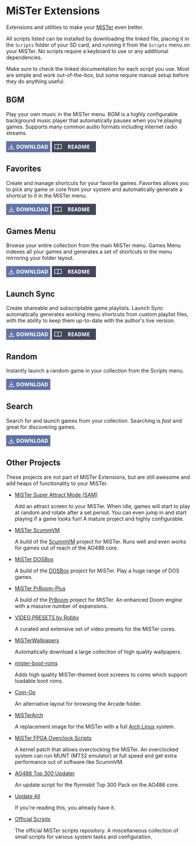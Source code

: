 # MiSTer Extensions

Extensions and utilities to make your [MiSTer](https://github.com/MiSTer-devel/Main_MiSTer/wiki) even better.

All scripts listed can be installed by downloading the linked file, placing it in the `Scripts` folder of your SD card, and running it from the `Scripts` menu on your MiSTer. No scripts require a keyboard to use or any additional dependencies.

Make sure to check the linked documentation for each script you use. Most are simple and work out-of-the-box, but some require manual setup before they do anything useful.


## BGM
Play your own music in the MiSTer menu. BGM is a highly configurable background music player that automatically pauses when you're playing games. Supports many common audio formats including internet radio streams.

[![Download BGM](docs/download.png "Download BGM")](https://github.com/wizzomafizzo/MiSTer_BGM/raw/main/bgm.sh)
[![Readme BGM](docs/readme.png "Readme BGM")](https://github.com/wizzomafizzo/MiSTer_BGM)

## Favorites
Create and manage shortcuts for your favorite games. Favorites allows you to pick any game or core from your system and automatically generate a shortcut to it in the MiSTer menu.

[![Download Favorites](docs/download.png "Download Favorites")](https://github.com/wizzomafizzo/MiSTer_Favorites/raw/main/favorites.sh)
[![Readme Favorites](docs/readme.png "Readme Favorites")](https://github.com/wizzomafizzo/MiSTer_Favorites)

## Games Menu
Browse your entire collection from the main MiSTer menu. Games Menu indexes all your games and generates a set of shortcuts in the menu mirroring your folder layout.

[![Download Games Menu](docs/download.png "Download Games Menu")](https://github.com/wizzomafizzo/MiSTer_GamesMenu/raw/main/games_menu.sh)
[![Readme Games Menu](docs/readme.png "Readme Games Menu")](https://github.com/wizzomafizzo/MiSTer_GamesMenu)

## Launch Sync
Create shareable and subscriptable game playlists. Launch Sync automatically generates working menu shortcuts from custom playlist files, with the ability to keep them up-to-date with the author's live version.

[![Download Launch Sync](docs/download.png "Download Launch Sync")](https://github.com/wizzomafizzo/mrext/raw/main/releases/launchsync/launchsync.sh)
[![Readme Launch Sync](docs/readme.png "Readme Launch Sync")](https://github.com/wizzomafizzo/mrext/tree/main/docs/launchsync.md)

## Random
Instantly launch a random game in your collection from the Scripts menu.

[![Download Random](docs/download.png "Download Random")](https://github.com/wizzomafizzo/mrext/raw/main/releases/random/random.sh)

## Search
Search for and launch games from your collection. Searching is *fast* and great for discovering games.

[![Download Search](docs/download.png "Download Search")](https://github.com/wizzomafizzo/mrext/raw/main/releases/search/search.sh)

## Other Projects

These projects are not part of MiSTer Extensions, but are still awesome and add heaps of functionality to your MiSTer.

- [MiSTer Super Attract Mode (SAM)](https://github.com/mrchrisster/MiSTer_SAM)

  Add an attract screen to your MiSTer. When idle, games will start to play at random and rotate after a set period. You can even jump in and start playing if a game looks fun! A mature project and highly configurable.

- [MiSTer ScummVM](https://github.com/bbond007/MiSTer_ScummVM)

  A build of the [ScummVM](https://www.scummvm.org/) project for MiSTer. Runs well and even works for games out of reach of the AO486 core.

- [MiSTer DOSBox](https://github.com/bbond007/MiSTer_DOSBox)

  A build of the [DOSBox](https://www.dosbox.com/) project for MiSTer. Play a huge range of DOS games.

- [MiSTer PrBoom-Plus](https://github.com/bbond007/MiSTer_PrBoom-Plus)

  A build of the [PrBoom](http://prboom.sourceforge.net/) project for MiSTer. An enhanced Doom engine with a massive number of expansions.

- [VIDEO PRESETS by Robby](https://github.com/RGarciaLago/VIDEO_PRESETS_by_Robby)

  A curated and extensive set of video presets for the MiSTer cores.

- [MiSTerWallpapers](https://github.com/RetroDriven/MiSTerWallpapers)

  Automatically download a large collection of high quality wallpapers.

- [mister-boot-roms](https://github.com/uberyoji/mister-boot-roms)

  Adds high quality MiSTer-themed boot screens to cores which support loadable boot roms.

- [Coin-Op](https://github.com/funkycochise/Coin-Op)

  An alternative layout for browsing the Arcade folder.

- [MiSTerArch](https://github.com/MiSTerArch/PKGBUILDs)

  A replacement image for the MiSTer with a full [Arch Linux](https://archlinux.org/) system.

- [MiSTer FPGA Overclock Scripts](https://github.com/coolbho3k/MiSTer-Overclock-Scripts)

  A kernel patch that allows overclocking the MiSTer. An overclocked system can run MUNT (MT32 emulator) at full speed and get extra performance out of software like ScummVM.

- [AO486 Top 300 Updater](https://github.com/flynnsbit/Top300_updates)

  An update script for the flynnsbit Top 300 Pack on the AO486 core.

- [Update All](https://github.com/theypsilon/Update_All_MiSTer)
  
  If you're reading this, you already have it.

- [Official Scripts](https://github.com/MiSTer-devel/Scripts_MiSTer)

  The official MiSTer scripts repository. A miscellaneous collection of small scripts for various system tasks and configuration.
